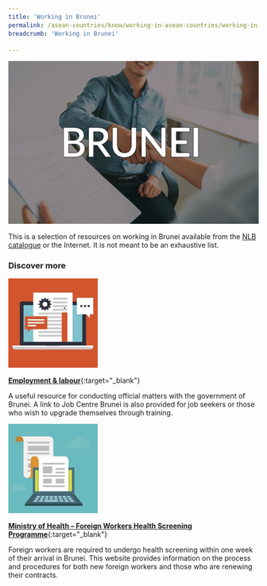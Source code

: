 ```yaml
---
title: 'Working in Brunei'
permalink: /asean-countries/know/working-in-asean-countries/working-in-brunei/
breadcrumb: 'Working in Brunei'

---
```



<img src="\images\eoa\Asean Working\ASEAN-Brunei-Working.jpg" alt="Working in Brunei banner" style="width:800px;" />

This is a selection of resources on working in Brunei available from the [NLB catalogue](http://catalogue.nlb.gov.sg/) or the Internet.  It is not meant to be an exhaustive list.

### **Discover more**

<img src="/images/resources/Article 4.jpg" style="width:180px;" />

[**Employment & labour**](https://www.brunei.gov.bn/services/Employment%20and%20Labour.aspx){:target="_blank"}

A useful resource for conducting official matters with the government of Brunei. A link to Job Centre Brunei is also provided for job seekers or those who wish to upgrade themselves through training.

<img src="/images/resources/Article 1.jpg" style="width:180px;" />

[**Ministry of Health – Foreign Workers Health Screening Programme**](http://www.moh.gov.bn/SitePages/Foreign%20Workers%20Health%20Screening%20Programme.aspx){:target="_blank"}

Foreign workers are required to undergo health screening within one week of their arrival in Brunei. This website provides information on the process and procedures for both new foreign workers and those who are renewing their contracts.